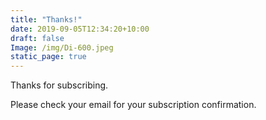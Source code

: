 ```yaml
---
title: "Thanks!"
date: 2019-09-05T12:34:20+10:00
draft: false
Image: /img/Di-600.jpeg
static_page: true
---
```


Thanks for subscribing. 

Please check your email for your subscription confirmation.






















<br/><br/><br/>
<br/><br/><br/>
<br/><br/><br/>
<br/><br/><br/>
<br/><br/><br/>
<br/><br/><br/>
<br/><br/><br/>
<br/><br/><br/>




